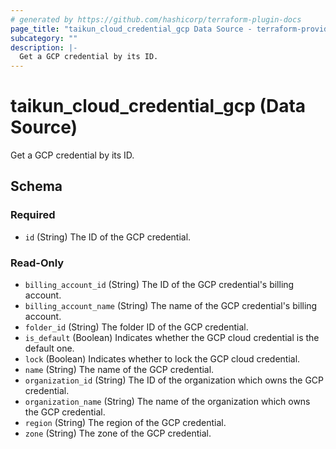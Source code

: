 ```yaml
---
# generated by https://github.com/hashicorp/terraform-plugin-docs
page_title: "taikun_cloud_credential_gcp Data Source - terraform-provider-taikun"
subcategory: ""
description: |-
  Get a GCP credential by its ID.
---
```


# taikun_cloud_credential_gcp (Data Source)

Get a GCP credential by its ID.



<!-- schema generated by tfplugindocs -->
## Schema

### Required

- `id` (String) The ID of the GCP credential.

### Read-Only

- `billing_account_id` (String) The ID of the GCP credential's billing account.
- `billing_account_name` (String) The name of the GCP credential's billing account.
- `folder_id` (String) The folder ID of the GCP credential.
- `is_default` (Boolean) Indicates whether the GCP cloud credential is the default one.
- `lock` (Boolean) Indicates whether to lock the GCP cloud credential.
- `name` (String) The name of the GCP credential.
- `organization_id` (String) The ID of the organization which owns the GCP credential.
- `organization_name` (String) The name of the organization which owns the GCP credential.
- `region` (String) The region of the GCP credential.
- `zone` (String) The zone of the GCP credential.


